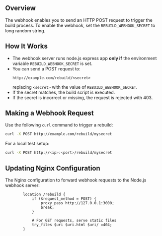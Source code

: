## Overview
The webhook enables you to send an HTTP POST request to trigger the build process.
To enable the webhook, set the `REBUILD_WEBHOOK_SECRET` to long random string.

## How It Works
- The webhook server runs node.js express app **only if** the environment variable `REBUILD_WEBHOOK_SECRET` is set.
- You can send a POST request to:
  ```
  http://example.com/rebuild/<secret>
  ```
  replacing `<secret>` with the value of `REBUILD_WEBHOOK_SECRET`.
- If the secret matches, the build script is executed.
- If the secret is incorrect or missing, the request is rejected with 403.

## Making a Webhook Request
Use the following `curl` command to trigger a rebuild:
```sh
curl -X POST http://example.com/rebuild/mysecret
```

For a local test setup:
```sh
curl -X POST http://<ip>:<port>/rebuild/mysecret
```

## Updating Nginx Configuration
The Nginx configuration to forward webhook requests to the Node.js webhook server:
```nginx
        location /rebuild {
            if ($request_method = POST) {
                proxy_pass http://127.0.0.1:3000;
                break;
            }

            # For GET requests, serve static files
            try_files $uri $uri.html $uri/ =404;
        }
```
